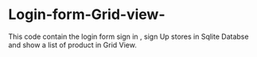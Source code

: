 # Login-form-Grid-view-
This code contain the login form sign in , sign Up stores in Sqlite Databse and show a list of product in Grid View.
